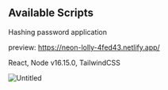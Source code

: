 ## Available Scripts
Hashing password application

preview: https://neon-lolly-4fed43.netlify.app/

React,
Node v16.15.0,
TailwindCSS

![Untitled](https://user-images.githubusercontent.com/22819317/225426308-fc28da0e-3856-4da4-b802-0daaa35cd7df.png)
